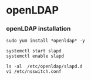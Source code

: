 # openLDAP

### openLDAP installation
```
sudo yum install *openldap* -y
```
```
systemctl start slapd
systemctl enable slapd
```
```
ls -al  /etc/openldap/slapd.d
vi /etc/nsswitch.conf
    
```